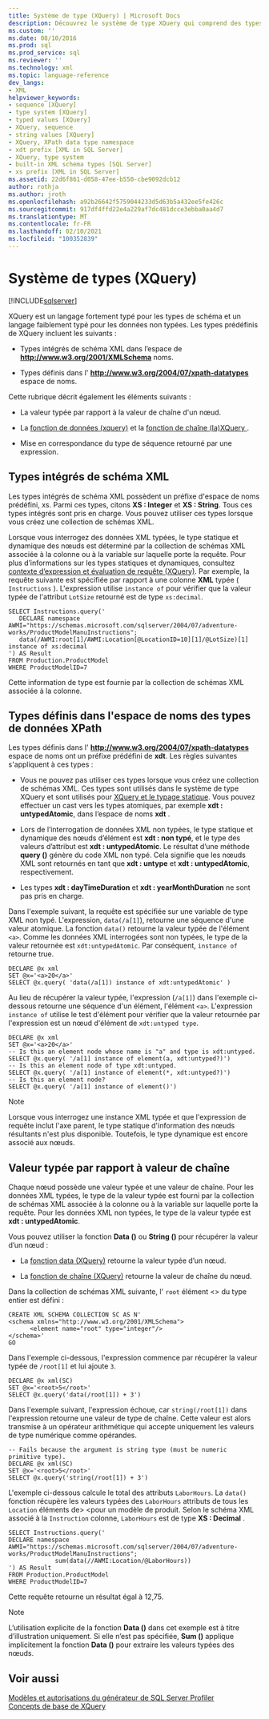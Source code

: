 ```yaml
---
title: Système de type (XQuery) | Microsoft Docs
description: Découvrez le système de type XQuery qui comprend des types intégrés de schéma XML et des types définis dans l’espace de noms XPath-Datatypes.
ms.custom: ''
ms.date: 08/10/2016
ms.prod: sql
ms.prod_service: sql
ms.reviewer: ''
ms.technology: xml
ms.topic: language-reference
dev_langs:
- XML
helpviewer_keywords:
- sequence [XQuery]
- type system [XQuery]
- typed values [XQuery]
- XQuery, sequence
- string values [XQuery]
- XQuery, XPath data type namespace
- xdt prefix [XML in SQL Server]
- XQuery, type system
- built-in XML schema types [SQL Server]
- xs prefix [XML in SQL Server]
ms.assetid: 22d6f861-d058-47ee-b550-cbe9092dcb12
author: rothja
ms.author: jroth
ms.openlocfilehash: a92b26642f5759044233d5d63b5a432ee5fe426c
ms.sourcegitcommit: 917df4ffd22e4a229af7dc481dcce3ebba0aa4d7
ms.translationtype: MT
ms.contentlocale: fr-FR
ms.lasthandoff: 02/10/2021
ms.locfileid: "100352839"
---
```

# <a name="type-system-xquery"></a>Système de types (XQuery)
[!INCLUDE[sqlserver](../includes/applies-to-version/sqlserver.md)]

  XQuery est un langage fortement typé pour les types de schéma et un langage faiblement typé pour les données non typées. Les types prédéfinis de XQuery incluent les suivants :  
  
-   Types intégrés de schéma XML dans l’espace de **http://www.w3.org/2001/XMLSchema** noms.  
  
-   Types définis dans l' **http://www.w3.org/2004/07/xpath-datatypes** espace de noms.  
  
 Cette rubrique décrit également les éléments suivants :  
  
-   La valeur typée par rapport à la valeur de chaîne d'un nœud.  
  
-   La [fonction de données &#40;xquery&#41;](../xquery/data-accessor-functions-data-xquery.md) et la [fonction de chaîne &#40;la&#41;XQuery ](../xquery/data-accessor-functions-string-xquery.md).  
  
-   Mise en correspondance du type de séquence retourné par une expression.  
  
## <a name="built-in-types-of-xml-schema"></a>Types intégrés de schéma XML  
 Les types intégrés de schéma XML possèdent un préfixe d'espace de noms prédéfini, xs. Parmi ces types, citons **XS : Integer** et **XS : String**. Tous ces types intégrés sont pris en charge. Vous pouvez utiliser ces types lorsque vous créez une collection de schémas XML.  
  
 Lorsque vous interrogez des données XML typées, le type statique et dynamique des nœuds est déterminé par la collection de schémas XML associée à la colonne ou à la variable sur laquelle porte la requête. Pour plus d’informations sur les types statiques et dynamiques, consultez [contexte d’expression et évaluation de requête &#40;XQuery&#41;](../xquery/expression-context-and-query-evaluation-xquery.md). Par exemple, la requête suivante est spécifiée par rapport à une colonne **XML** typée ( `Instructions` ). L'expression utilise `instance of` pour vérifier que la valeur typée de l'attribut `LotSize` retourné est de type `xs:decimal`.  
  
```  
SELECT Instructions.query('  
   DECLARE namespace AWMI="https://schemas.microsoft.com/sqlserver/2004/07/adventure-works/ProductModelManuInstructions";  
   data(/AWMI:root[1]/AWMI:Location[@LocationID=10][1]/@LotSize)[1] instance of xs:decimal  
') AS Result  
FROM Production.ProductModel  
WHERE ProductModelID=7  
```  
  
 Cette information de type est fournie par la collection de schémas XML associée à la colonne.  
  
## <a name="types-defined-in-xpath-data-types-namespace"></a>Types définis dans l'espace de noms des types de données XPath  
 Les types définis dans l' **http://www.w3.org/2004/07/xpath-datatypes** espace de noms ont un préfixe prédéfini de **xdt**. Les règles suivantes s'appliquent à ces types :  
  
-   Vous ne pouvez pas utiliser ces types lorsque vous créez une collection de schémas XML. Ces types sont utilisés dans le système de type XQuery et sont utilisés pour [XQuery et le typage statique](../xquery/xquery-and-static-typing.md). Vous pouvez effectuer un cast vers les types atomiques, par exemple **xdt : untypedAtomic**, dans l’espace de noms **xdt** .  
  
-   Lors de l’interrogation de données XML non typées, le type statique et dynamique des nœuds d’élément est **xdt : non typé**, et le type des valeurs d’attribut est **xdt : untypedAtomic**. Le résultat d’une méthode **query ()** génère du code XML non typé. Cela signifie que les nœuds XML sont retournés en tant que **xdt : untype** et **xdt : untypedAtomic**, respectivement.  
  
-   Les types **xdt : dayTimeDuration** et **xdt : yearMonthDuration** ne sont pas pris en charge.  
  
 Dans l'exemple suivant, la requête est spécifiée sur une variable de type XML non typé. L'expression, `data(/a[1]`), retourne une séquence d'une valeur atomique. La fonction `data()` retourne la valeur typée de l'élément `<a>`. Comme les données XML interrogées sont non typées, le type de la valeur retournée est `xdt:untypedAtomic`. Par conséquent, `instance of` retourne true.  
  
```  
DECLARE @x xml  
SET @x='<a>20</a>'  
SELECT @x.query( 'data(/a[1]) instance of xdt:untypedAtomic' )  
```  
  
 Au lieu de récupérer la valeur typée, l'expression (`/a[1]`) dans l'exemple ci-dessous retourne une séquence d'un élément, l'élément `<a>`. L'expression `instance of` utilise le test d'élément pour vérifier que la valeur retournée par l'expression est un nœud d'élément de `xdt:untyped type`.  
  
```  
DECLARE @x xml  
SET @x='<a>20</a>'  
-- Is this an element node whose name is "a" and type is xdt:untyped.  
SELECT @x.query( '/a[1] instance of element(a, xdt:untyped?)')  
-- Is this an element node of type xdt:untyped.  
SELECT @x.query( '/a[1] instance of element(*, xdt:untyped?)')  
-- Is this an element node?  
SELECT @x.query( '/a[1] instance of element()')  
```  
  
> [!NOTE]  
>  Lorsque vous interrogez une instance XML typée et que l'expression de requête inclut l'axe parent, le type statique d'information des nœuds résultants n'est plus disponible. Toutefois, le type dynamique est encore associé aux nœuds.  
  
## <a name="typed-value-vs-string-value"></a>Valeur typée par rapport à valeur de chaîne  
 Chaque nœud possède une valeur typée et une valeur de chaîne. Pour les données XML typées, le type de la valeur typée est fourni par la collection de schémas XML associée à la colonne ou à la variable sur laquelle porte la requête. Pour les données XML non typées, le type de la valeur typée est **xdt : untypedAtomic**.  
  
 Vous pouvez utiliser la fonction **Data ()** ou **String ()** pour récupérer la valeur d’un nœud :  
  
-   La [fonction data &#40;XQuery&#41;](../xquery/data-accessor-functions-data-xquery.md) retourne la valeur typée d’un nœud.  
  
-   La [fonction de chaîne &#40;XQuery&#41;](../xquery/data-accessor-functions-string-xquery.md) retourne la valeur de chaîne du nœud.  
  
 Dans la collection de schémas XML suivante, l' `root` élément <> du type entier est défini :  
  
```  
CREATE XML SCHEMA COLLECTION SC AS N'  
<schema xmlns="http://www.w3.org/2001/XMLSchema">  
      <element name="root" type="integer"/>  
</schema>'  
GO  
```  
  
 Dans l'exemple ci-dessous, l'expression commence par récupérer la valeur typée de `/root[1]` et lui ajoute `3`.  
  
```  
DECLARE @x xml(SC)  
SET @x='<root>5</root>'  
SELECT @x.query('data(/root[1]) + 3')  
```  
  
 Dans l'exemple suivant, l'expression échoue, car `string(/root[1])` dans l'expression retourne une valeur de type de chaîne. Cette valeur est alors transmise à un opérateur arithmétique qui accepte uniquement les valeurs de type numérique comme opérandes.  
  
```  
-- Fails because the argument is string type (must be numeric primitive type).  
DECLARE @x xml(SC)  
SET @x='<root>5</root>'  
SELECT @x.query('string(/root[1]) + 3')  
```  
  
 L'exemple ci-dessous calcule le total des attributs `LaborHours`. La `data()` fonction récupère les valeurs typées des `LaborHours` attributs de tous les `Location` éléments de> <pour un modèle de produit. Selon le schéma XML associé à la `Instruction` colonne, `LaborHours` est de type **XS : Decimal** .  
  
```  
SELECT Instructions.query('   
DECLARE namespace AWMI="https://schemas.microsoft.com/sqlserver/2004/07/adventure-works/ProductModelManuInstructions";   
             sum(data(//AWMI:Location/@LaborHours))   
') AS Result   
FROM Production.ProductModel   
WHERE ProductModelID=7  
```  
  
 Cette requête retourne un résultat égal à 12,75.  
  
> [!NOTE]  
>  L’utilisation explicite de la fonction **Data ()** dans cet exemple est à titre d’illustration uniquement. Si elle n’est pas spécifiée, **Sum ()** applique implicitement la fonction **Data ()** pour extraire les valeurs typées des nœuds.  
  
## <a name="see-also"></a>Voir aussi  
 [Modèles et autorisations du générateur de SQL Server Profiler](../tools/sql-server-profiler/sql-server-profiler-templates-and-permissions.md)   
 [Concepts de base de XQuery](../xquery/xquery-basics.md)  
  
  
